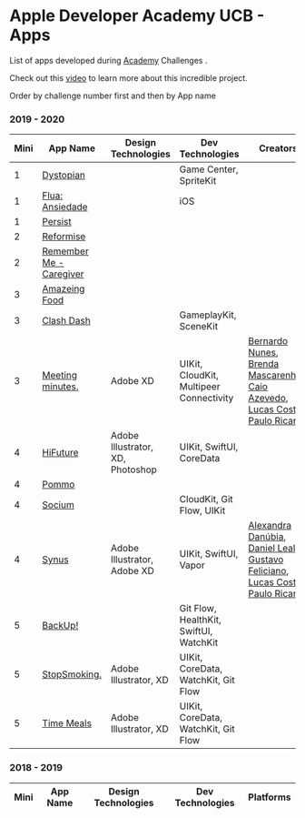 # Apple Developer Academy UCB - Apps 

List of apps developed during [Academy](https://developeracademyucb.com.br) Challenges .

Check out this [video](https://www.youtube.com/watch?v=GMFP9rOa5iA)  to learn more about this incredible project.

Order by challenge number first and then by App name
<!-- PLEASE READ! -->
<!-- Enter the application name below in mini challenge order and then alphabetically by the first name.-->
<!-- If your application is not part of any mini challenge type "-" in the Mini n˚ column. -->

### 2019 - 2020
| Mini | App Name | Design Technologies | Dev Technologies | Creators | Platforms |
|------|------|--------------|--------------|---------|------|
|1|[Dystopian](https://apps.apple.com/us/app/dystopian/id1465940148)|| Game Center, SpriteKit || iOS |
|1|[Flua: Ansiedade](https://apps.apple.com/br/app/flua-ansiedade/id1469923904)|| iOS |
|1|[Persist](https://apps.apple.com/br/app/persist/id1469632896)|||||
|2|[Reformise](https://apps.apple.com/br/app/reformise/id1480899346)|||||
|2|[Remember Me - Caregiver](https://apps.apple.com/br/app/remember-me-caregiver/id1481000591)|||||
|3|[Amazeing Food](https://apps.apple.com/br/app/amazeing-food/id1495912117)|||||
|3|[Clash Dash](https://apps.apple.com/us/app/clash-dash/id1498377216)|| GameplayKit, SceneKit || tvOS |
|3|[Meeting minutes.](https://apps.apple.com/br/app/meeting-minutes/id1497013430)| Adobe XD | UIKit, CloudKit, Multipeer Connectivity |[Bernardo Nunes](https://www.linkedin.com/in/bernardo-jacob-nunes-388b32185/), [Brenda Mascarenhas](https://www.linkedin.com/in/brmasc/), [Caio Azevedo](https://www.linkedin.com/in/caio-azevedo-de-almeida-90754a17b/), [Lucas Costa](https://www.linkedin.com/in/lucas-costa-52257b170/), [Paulo Ricardo](https://www.linkedin.com/in/pauloricardoav/) | iOS, tvOS |
|4|[HiFuture](https://apps.apple.com/br/app/hifuture/id1510629091)| Adobe Illustrator, XD, Photoshop | UIKit, SwiftUI, CoreData|||
|4|[Pommo](https://apps.apple.com/az/app/pommo/id1513669255)|||||
|4|[Socium](https://apps.apple.com/br/app/socium/id1513637942)|| CloudKit, Git Flow, UIKit || iOS |
|4|[Synus](https://apps.apple.com/pt/app/synus/id1514656519)| Adobe Illustrator, Adobe XD | UIKit, SwiftUI, Vapor | [Alexandra Danúbia](https://www.linkedin.com/in/alexandra-charmen-07836b163/), [Daniel Leal](https://www.linkedin.com/in/daniel-leal-de-sousa-47b53816b/), [Gustavo Feliciano](https://www.linkedin.com/in/gustavo-feliciano-figueiredo-85947016a/), [Lucas Costa](https://www.linkedin.com/in/lucas-costa-52257b170/), [Paulo Ricardo](https://www.linkedin.com/in/pauloricardoav/) | iOS |
|5|[BackUp!](https://apps.apple.com/us/app/id1519297748)|| Git Flow, HealthKit, SwiftUI, WatchKit || watchOS |
|5|[StopSmoking.](https://apps.apple.com/br/app/stopsmoking/id1519508820)| Adobe Illustrator, XD| UIKit, CoreData, WatchKit, Git Flow ||| 
|5|[Time Meals](https://apps.apple.com/us/app/id1519529652)| Adobe Illustrator, XD | UIKit, CoreData, WatchKit, Git Flow || watchOS |

### 2018 - 2019
| Mini | App Name | Design Technologies | Dev Technologies | Platforms |
|------|------|--------------|--------------|-----------|
